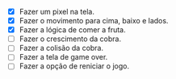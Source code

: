 * [x] Fazer um pixel na tela.
* [x] Fazer o movimento para cima, baixo e lados.
* [x] Fazer a lógica de comer a fruta.
* [ ] Fazer o crescimento da cobra.
* [ ] Fazer a colisão da cobra.
* [ ] Fazer a tela de game over.
* [ ] Fazer a opção de reniciar o jogo.
